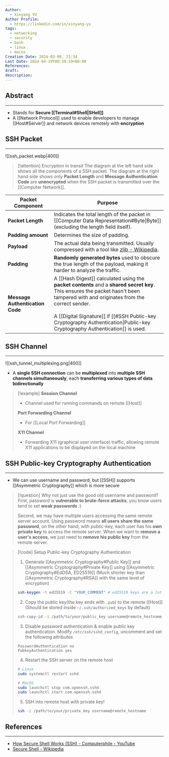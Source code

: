```yaml
---
Author:
  - Xinyang YU
Author Profile:
  - https://linkedin.com/in/xinyang-yu
tags:
  - networking
  - security
  - bash
  - linux
  - macos
Creation Date: 2024-03-08, 21:34
Last Date: 2024-04-19T00:30:19+08:00
References: 
draft: 
description: 
---
```

## Abstract
---
- Stands for **Secure [[Terminal#Shell|SHell]]**
- A [[Network Protocol]] used to enable developers to manage [[Host#Server]] and network devices remotely with **encryption**


## SSH Packet
---
![[ssh_packet.webp|400]]

>[!attention] Encryption in transit
> The diagram at the left hand side shows all the components of a SSH packet. The diagram at the right hand side shows only **Packet Length** and **Message Authentication Code** are **unencrypted** when the SSH packet is transmitted over the [[Computer Network]].

| Packet Component                | Purpose                                                                                                                                                                                                                                                                                                               |
| ------------------------------- | --------------------------------------------------------------------------------------------------------------------------------------------------------------------------------------------------------------------------------------------------------------------------------------------------------------------- |
| **Packet Length**               | Indicates the total length of the packet in [[Computer Data Representation#Byte\|Byte]] (excluding the length field itself).                                                                                                                                                                                          |
| **Padding amount**              | Determines the size of padding.                                                                                                                                                                                                                                                                                       |
| **Payload**                     | The actual data being transmitted. Usually compressed with a tool like [zlib - Wikipedia](https://en.wikipedia.org/wiki/Zlib).                                                                                                                                                                                        |
| **Padding**                     | **Randomly generated bytes** used to obscure the true length of the payload, making it harder to analyze the traffic.                                                                                                                                                                                                 |
| **Message Authentication Code** | A [[Hash Digest]] calculated using the **packet contents** and a **shared secret key**. This ensures the packet hasn't been tampered with and originates from the correct sender. <br><br>A [[Digital Signature]] if [[#SSH Public-key Cryptography Authentication\|Public-key Cryptography Authentication]] is used. |



## SSH Channel
---

![[ssh_tunnel_multiplexing.png|400]]

- A **single SSH connection** can be **multiplexed** into **multiple SSH channels simultaneously**, each **transferring various types of data bidirectionally**

>[!example]
> **Session Channel**
> - Channel used for running commands on remote [[Host]]
> 
> **Port Forwarding Channel**
> - For [[Local Port Forwarding]]
> 
> **X11 Channel**
> - Forwarding X11 (graphical user interface) traffic, allowing remote X11 applications to be displayed on the local machine




## SSH Public-key Cryptography Authentication
---
- We can use username and password, but [[SSH]] supports [[Asymmetric Cryptography]] which is more secure

>[!question] Why not just use the good old username and password?
> First, password is **vulnerable to brute-force attacks**, you know users tend to set **weak passwords** :)
> 
> Second, we may have multiple users accessing the same remote server account. Using password means **all users share the same password**, on the other hand, with public-key, each user has his **own private key** to access the remote server. When we want to **remove a user's access**, we just need to **remove his public key** from the remote server.

>[!code] Setup Public-key Cryptography Authentication
> 1. Generate [[Asymmetric Cryptography#Public Key]] and [[Asymmetric Cryptography#Private Key]] using [[Asymmetric Cryptography#EdDSA, ED25519]] (Much shorter key than [[Asymmetric Cryptography#RSA]] with the same level of encryption)
> ```bash
> ssh-keygen -t ed25519 -C "YOUR_COMMENT" # ed25519 keys are a lot shorter than rsa keys without sacrificing security
> ```
> 
> 2. Copy the public key(the key ends with `.pub`) to the remote [[Host]] (Should be stored inside `~/.ssh/authorized_keys` by default)
> ```bash
> ssh-copy-id -i /path/to/your/public_key username@remote_hostname
> ```
> 
> 3. Disable password authentication & enable public key authentication. Modify `/etc/ssh/sshd_config`, uncomment and set the following attributes
> ```plaintext
> PasswordAuthentication no
> PubkeyAuthentication yes
> ```
> 
> 4. Restart the SSH server on the remote host
> ```bash
> # Linux
> sudo systemctl restart sshd
> 
> # MacOS
> sudo launchctl stop com.openssh.sshd
> sudo launchctl start com.openssh.sshd
> ```
> 
> 5. SSH into remote host with private key!
> ```bash
> ssh -i /path/to/your/private_key username@remote_hostname
> ```





## References
---
- [How Secure Shell Works (SSH) - Computerphile - YouTube](https://youtu.be/ORcvSkgdA58?si=i5F1Jc2ecK1bXJJJ)
- [Secure Shell - Wikipedia](https://en.wikipedia.org/wiki/Secure_Shell#:~:text=A%20single%20SSH%20connection%20can,of%20a%20server%2Dside%20process.)